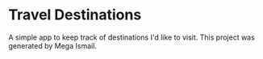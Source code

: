 # Travel Destinations

A simple app to keep track of destinations I'd like to visit.
This project was generated by Mega Ismail.
